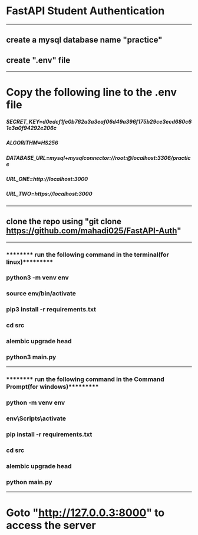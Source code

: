 # FastAPI Student Authentication
***
## create a mysql database name "practice"
## create ".env" file
***
# Copy the following line to the .env file
##### SECRET_KEY=d0edcf1fe0b762a3a3eaf06d49a396f175b29ce3ecd680c61e3a0f94292e206c
##### ALGORITHM=HS256

##### DATABASE_URL=mysql+mysqlconnector://root<your database password>:@localhost:3306/practice
##### URL_ONE=http://localhost:3000
##### URL_TWO=https://localhost:3000
***
## clone the repo using "git clone https://github.com/mahadi025/FastAPI-Auth"
***
### ******** run the following command in the terminal(for linux)*********
### python3 -m venv env
### source env/bin/activate
### pip3 install -r requirements.txt
### cd src
### alembic upgrade head
### python3 main.py
***

### ******** run the following command in the Command Prompt(for windows)*********
### python -m venv env
### env\Scripts\activate
### pip install -r requirements.txt
### cd src
### alembic upgrade head
### python main.py
***
# Goto "http://127.0.0.3:8000" to access the server